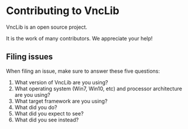 # Contributing to VncLib

VncLib is an open source project.

It is the work of many contributors. We appreciate your help!

## Filing issues

When filing an issue, make sure to answer these five questions:

1. What version of VncLib are you using?
2. What operating system (Win7, Win10, etc) and processor architecture are you using?
3. What target framework are you using?
4. What did you do?
5. What did you expect to see?
6. What did you see instead?
